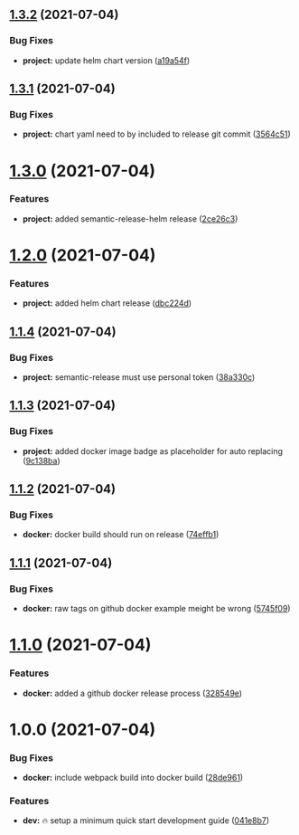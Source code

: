 ## [1.3.2](https://github.com/Mario-F/kubevis/compare/v1.3.1...v1.3.2) (2021-07-04)


### Bug Fixes

* **project:** update helm chart version ([a19a54f](https://github.com/Mario-F/kubevis/commit/a19a54ff81b4eb712b29362f5dd1535b26ead4db))

## [1.3.1](https://github.com/Mario-F/kubevis/compare/v1.3.0...v1.3.1) (2021-07-04)


### Bug Fixes

* **project:** chart yaml need to by included to release git commit ([3564c51](https://github.com/Mario-F/kubevis/commit/3564c51509d1164736cf8df25aaf671eb1a1965c))

# [1.3.0](https://github.com/Mario-F/kubevis/compare/v1.2.0...v1.3.0) (2021-07-04)


### Features

* **project:** added semantic-release-helm release ([2ce26c3](https://github.com/Mario-F/kubevis/commit/2ce26c337110b6459c3e23d8fb2c244bac4f57ea))

# [1.2.0](https://github.com/Mario-F/kubevis/compare/v1.1.4...v1.2.0) (2021-07-04)


### Features

* **project:** added helm chart release ([dbc224d](https://github.com/Mario-F/kubevis/commit/dbc224d8fe416960880c09a83e080b72aad35fcc))

## [1.1.4](https://github.com/Mario-F/kubevis/compare/v1.1.3...v1.1.4) (2021-07-04)


### Bug Fixes

* **project:** semantic-release must use personal token ([38a330c](https://github.com/Mario-F/kubevis/commit/38a330c9bb51d80143f1d8cf1a64e55bdfa4a67d))

## [1.1.3](https://github.com/Mario-F/kubevis/compare/v1.1.2...v1.1.3) (2021-07-04)


### Bug Fixes

* **project:** added docker image badge as placeholder for auto replacing ([9c138ba](https://github.com/Mario-F/kubevis/commit/9c138ba1b5a8d181ec412b5b017f5f14991b66b7))

## [1.1.2](https://github.com/Mario-F/kubevis/compare/v1.1.1...v1.1.2) (2021-07-04)


### Bug Fixes

* **docker:** docker build should run on release ([74effb1](https://github.com/Mario-F/kubevis/commit/74effb17a5ea9415271670b1ab244b760fa5f19a))

## [1.1.1](https://github.com/Mario-F/kubevis/compare/v1.1.0...v1.1.1) (2021-07-04)


### Bug Fixes

* **docker:** raw tags on github docker example meight be wrong ([5745f09](https://github.com/Mario-F/kubevis/commit/5745f096ea388c626026126e9f770130ddf69036))

# [1.1.0](https://github.com/Mario-F/kubevis/compare/v1.0.0...v1.1.0) (2021-07-04)


### Features

* **docker:** added a github docker release process ([328549e](https://github.com/Mario-F/kubevis/commit/328549ea25a67f2ad17be6fa13601c93c3be8a3d))

# 1.0.0 (2021-07-04)


### Bug Fixes

* **docker:** include webpack build into docker build ([28de961](https://github.com/Mario-F/kubevis/commit/28de961d85bb3a9425693a536644c78578b36cac))


### Features

* **dev:** :fire: setup a minimum quick start development guide ([041e8b7](https://github.com/Mario-F/kubevis/commit/041e8b7a71d222dd9e2d011a1fd020223a7582aa))
